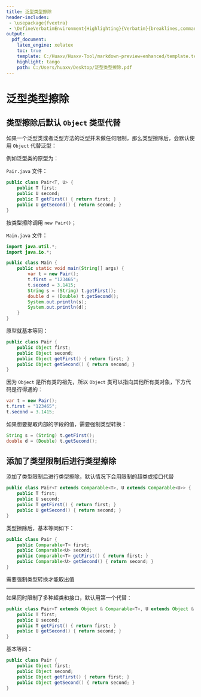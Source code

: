 ```yaml
---
title: 泛型类型擦除
header-includes:
 - \usepackage{fvextra}
 - \DefineVerbatimEnvironment{Highlighting}{Verbatim}{breaklines,commandchars=\\\{\}}
output:
  pdf_document:
    latex_engine: xelatex
    toc: true
    template: C:/Huaxv/Huaxv-Tool/markdown-preview=enhanced/template.tex
    highlight: tango
    path: C:/Users/huaxv/Desktop/泛型类型擦除.pdf
---
```


# 泛型类型擦除

## 类型擦除后默认 `Object` 类型代替

如果一个泛型类或者泛型方法的泛型并未做任何限制，那么类型擦除后，会默认使用 `Object` 代替泛型：

例如泛型类的原型为：

`Pair.java` 文件：

```java
public class Pair<T, U> {
    public T first;
    public U second;
    public T getFirst() { return first; }
    public U getSecond() { return second; }
}
```

按类型擦除调用 `new Pair()`；

`Main.java` 文件：

```java
import java.util.*;
import java.io.*;

public class Main {
    public static void main(String[] args) {
        var t = new Pair();
        t.first = "123465";
        t.second = 3.1415;
        String s = (String) t.getFirst();
        double d = (Double) t.getSecond();
        System.out.println(s);
        System.out.println(d);
    }
}
```

原型就基本等同：

```java
public class Pair {
    public Object first;
    public Object second;
    public Object getFirst() { return first; }
    public Object getSecond() { return second; }
}
```

因为 `Object` 是所有类的祖先，所以 `Object` 类可以指向其他所有类对象，下方代码是行得通的：

```java
var t = new Pair();
t.first = "123465";
t.second = 3.1415;
```

如果想要提取内部的字段的值，需要强制类型转换：

```java
String s = (String) t.getFirst();
double d = (Double) t.getSecond();
```

## 添加了类型限制后进行类型擦除

添加了类型限制后进行类型擦除，默认情况下会用限制的超类或接口代替

```java
public class Pair<T extends Comparable<T>, U extends Comparable<U>> {
    public T first;
    public U second;
    public T getFirst() { return first; }
    public U getSecond() { return second; }
}
```

类型擦除后，基本等同如下：

```java
public class Pair {
    public Comparable<T> first;
    public Comparable<U> second;
    public Comparable<T> getFirst() { return first; }
    public Comparable<U> getSecond() { return second; }
}
```

需要强制类型转换才能取出值

---

如果同时限制了多种超类和接口，默认用第一个代替：

```java
public class Pair<T extends Object & Comparable<T>, U extends Object & Comparable<U>> {
    public T first;
    public U second;
    public T getFirst() { return first; }
    public U getSecond() { return second; }
}
```

基本等同：

```java
public class Pair {
    public Object first;
    public Object second;
    public Object getFirst() { return first; }
    public Object getSecond() { return second; }
}
```
